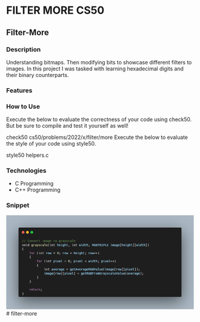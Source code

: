 # FILTER MORE CS50



## Filter-More

### Description
Understanding bitmaps. Then modifying bits to showcase different filters to images. In this project I was tasked with learning hexadecimal digits and their binary counterparts.

### Features


### How to Use

Execute the below to evaluate the correctness of your code using check50. But be sure to compile and test it yourself as well!

check50 cs50/problems/2022/x/filter/more
Execute the below to evaluate the style of your code using style50.

style50 helpers.c

### Technologies
- C Programming
- C++ Programming


### Snippet

![code snippet](resources/images/carbon-filter.png)#   f i l t e r - m o r e 
 
 